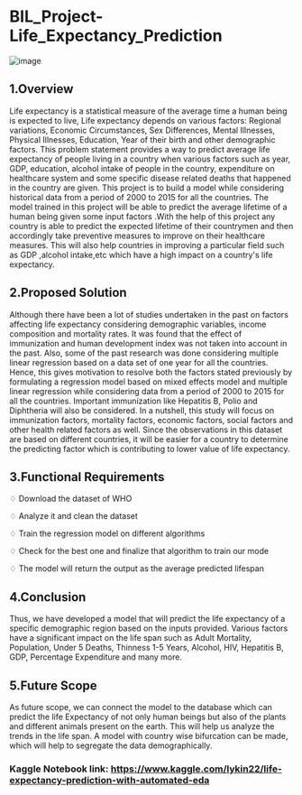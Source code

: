 # BIL_Project-Life_Expectancy_Prediction
![image](https://user-images.githubusercontent.com/55652596/118358217-76a4c400-b59b-11eb-9650-ed9e34d1158e.png)

## 1.Overview
Life expectancy is a statistical measure of the average time a human being is expected to live, Life expectancy depends on various factors: Regional variations, Economic Circumstances, Sex Differences, Mental Illnesses, Physical Illnesses, Education, Year of their birth and other demographic factors. This problem statement provides a way to predict average life expectancy of people living in a country when various factors such as year, GDP, education, alcohol intake of people in the country, expenditure on healthcare system and some specific disease related deaths that happened in the country are given.
This project is to build a model while considering historical data from a period of 2000  to 2015 for all the countries. The model trained in this project will be able to predict the average lifetime of a human being given some input factors .With the help of this  project any country is able to predict the expected lifetime of their countrymen and then accordingly take preventive measures to improve on their healthcare measures. This will also help countries in improving a particular field such as GDP ,alcohol intake,etc which have a high impact on a country's life expectancy.

## 2.Proposed Solution

Although there have been a lot of studies undertaken in the past on factors affecting life expectancy considering demographic variables, income composition and mortality rates. It was found that the effect of immunization and human development index was not taken into account in the past. Also, some of the past research was done considering multiple linear regression based on a data set of one year for all the countries. Hence, this gives motivation to resolve both the factors stated previously by formulating a regression model based on mixed effects model and multiple linear regression while considering data from a period of 2000 to 2015 for all the countries. Important immunization like Hepatitis B, Polio and Diphtheria will also be considered. In a nutshell, this study will focus on immunization factors, mortality factors, economic factors, social factors and other health related factors as well. Since the observations in this dataset are based on different countries, it will be easier for a country to determine the predicting factor which is contributing to lower value of life expectancy.

## 3.Functional Requirements

♢	Download the dataset of WHO

♢	Analyze it and clean the dataset

♢	Train the regression model on different algorithms

♢	Check for the best one and finalize that algorithm to train our mode

♢	The model will return the output as the average predicted lifespan

## 4.Conclusion
Thus, we have developed a model that will predict the life expectancy of a specific demographic region based on the inputs provided. Various factors have a significant impact on the life span such as Adult Mortality, Population, Under 5 Deaths, Thinness 1-5 Years, Alcohol, HIV, Hepatitis B, GDP, Percentage Expenditure and many more.

## 5.Future Scope
As future scope, we can connect the model to the database which can predict the life Expectancy of not only human beings but also of the plants and different animals present on the earth. This will help us analyze the trends in the life span. A model with country wise bifurcation can be made, which will help to segregate the data demographically.

### Kaggle Notebook link: https://www.kaggle.com/lykin22/life-expectancy-prediction-with-automated-eda
